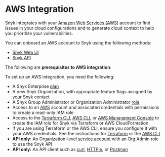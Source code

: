 # AWS Integration

Snyk integrates with your [Amazon Web Services (AWS)](https://aws.amazon.com/) account to find issues in your cloud configurations and to generate cloud context to help you prioritize your vulnerabilities.

You can onboard an AWS account to Snyk using the following methods:

* [Snyk Web UI](aws-integration-web-ui/)
* [Snyk API](aws-integration-api/)

The following are **prerequisites to AWS integration**:

To set up an AWS integration, you need the following:

* A Snyk Enterprise [plan](https://snyk.io/plans/)
* A new Snyk Organization, with appropriate feature flags assigned by your Snyk contact
* A Snyk Group Administrator or Organization Administrator [role](../../../snyk-admin/manage-permissions-and-roles/permissions-associated-with-each-pre-defined-role.md)
* Access to an [AWS](https://aws.amazon.com/) account and associated credentials with permissions to create a read-only IAM role
* Access to the [Terraform CLI](https://www.terraform.io/downloads), [AWS CLI](https://aws.amazon.com/cli/), or [AWS Management Console](https://console.aws.amazon.com) to create the IAM role for Snyk via Terraform or AWS CloudFormation
* If you are using Terraform or the AWS CLI, ensure you configure it with your AWS credentials. See the instructions for [Terraform](https://registry.terraform.io/providers/hashicorp/aws/latest/docs#authentication-and-configuration) or the [AWS CLI](https://docs.aws.amazon.com/cli/latest/userguide/cli-configure-quickstart.html)
* **API only:** An Organization-level [service account](https://docs.snyk.io/features/user-and-group-management/structure-account-for-high-application-performance/service-accounts#set-up-a-service-account) with an Org Admin role to use the Snyk API
* **API only:** An API client such as [curl](https://curl.se/), [HTTPie](https://httpie.io/), or [Postman](https://www.postman.com/)
